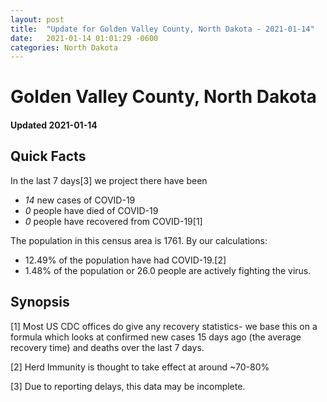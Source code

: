 ```yaml
---
layout: post
title:  "Update for Golden Valley County, North Dakota - 2021-01-14"
date:   2021-01-14 01:01:29 -0600
categories: North Dakota
---
```


# Golden Valley County, North Dakota
#### Updated 2021-01-14

## Quick Facts

In the last 7 days[3] we project there have been
- *14* new cases of COVID-19
- *0* people have died of COVID-19
- *0* people have recovered from COVID-19[1]

The population in this census area is 1761. By our calculations:
- 12.49% of the population have had COVID-19.[2]
- 1.48% of the population or 26.0 people are actively fighting the virus.

## Synopsis




[1] Most US CDC offices do give any recovery statistics- we base this on a formula which looks at confirmed new cases
15 days ago (the average recovery time) and deaths over the last 7 days.

[2] Herd Immunity is thought to take effect at around ~70-80%

[3] Due to reporting delays, this data may be incomplete.
 
    